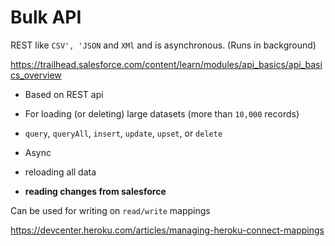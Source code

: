 # Bulk API

REST like `CSV', 'JSON` and `XMl` and is asynchronous. (Runs in background)

https://trailhead.salesforce.com/content/learn/modules/api_basics/api_basics_overview

- Based on REST api
- For loading (or deleting) large datasets (more than `10,000` records)
- `query`, `queryAll`, `insert`, `update`, `upset`, or `delete`

- Async
- reloading all data
- **reading changes from salesforce**

Can be used for writing on `read/write` mappings

https://devcenter.heroku.com/articles/managing-heroku-connect-mappings
